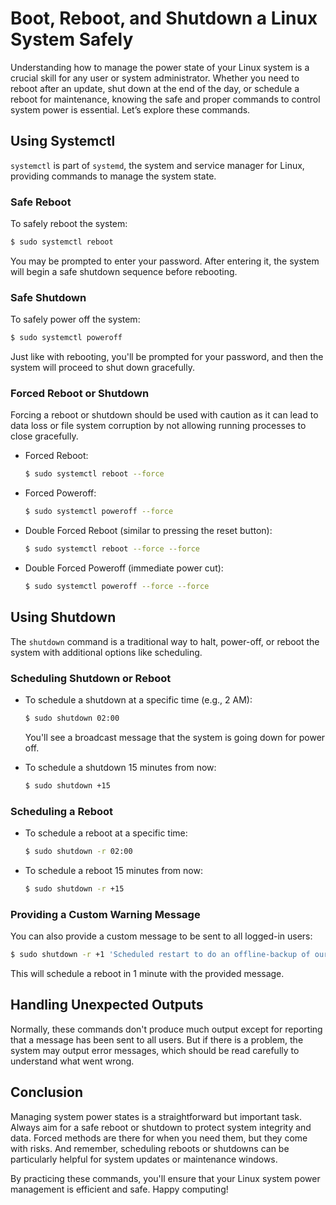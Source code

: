 # Boot, Reboot, and Shutdown a Linux System Safely

Understanding how to manage the power state of your Linux system is a crucial skill for any user or system administrator. Whether you need to reboot after an update, shut down at the end of the day, or schedule a reboot for maintenance, knowing the safe and proper commands to control system power is essential. Let’s explore these commands.

## Using Systemctl

`systemctl` is part of `systemd`, the system and service manager for Linux, providing commands to manage the system state.

### Safe Reboot

To safely reboot the system:

```bash
$ sudo systemctl reboot
```

You may be prompted to enter your password. After entering it, the system will begin a safe shutdown sequence before rebooting.

### Safe Shutdown

To safely power off the system:

```bash
$ sudo systemctl poweroff
```

Just like with rebooting, you'll be prompted for your password, and then the system will proceed to shut down gracefully.

### Forced Reboot or Shutdown

Forcing a reboot or shutdown should be used with caution as it can lead to data loss or file system corruption by not allowing running processes to close gracefully.

- Forced Reboot:

  ```bash
  $ sudo systemctl reboot --force
  ```

- Forced Poweroff:

  ```bash
  $ sudo systemctl poweroff --force
  ```

- Double Forced Reboot (similar to pressing the reset button):

  ```bash
  $ sudo systemctl reboot --force --force
  ```

- Double Forced Poweroff (immediate power cut):

  ```bash
  $ sudo systemctl poweroff --force --force
  ```

## Using Shutdown

The `shutdown` command is a traditional way to halt, power-off, or reboot the system with additional options like scheduling.

### Scheduling Shutdown or Reboot

- To schedule a shutdown at a specific time (e.g., 2 AM):

  ```bash
  $ sudo shutdown 02:00
  ```
  You'll see a broadcast message that the system is going down for power off.

- To schedule a shutdown 15 minutes from now:

  ```bash
  $ sudo shutdown +15
  ```

### Scheduling a Reboot

- To schedule a reboot at a specific time:

  ```bash
  $ sudo shutdown -r 02:00
  ```

- To schedule a reboot 15 minutes from now:

  ```bash
  $ sudo shutdown -r +15
  ```

### Providing a Custom Warning Message

You can also provide a custom message to be sent to all logged-in users:

```bash
$ sudo shutdown -r +1 'Scheduled restart to do an offline-backup of our database'
```

This will schedule a reboot in 1 minute with the provided message.

## Handling Unexpected Outputs

Normally, these commands don't produce much output except for reporting that a message has been sent to all users. But if there is a problem, the system may output error messages, which should be read carefully to understand what went wrong.

## Conclusion

Managing system power states is a straightforward but important task. Always aim for a safe reboot or shutdown to protect system integrity and data. Forced methods are there for when you need them, but they come with risks. And remember, scheduling reboots or shutdowns can be particularly helpful for system updates or maintenance windows.

By practicing these commands, you'll ensure that your Linux system power management is efficient and safe. Happy computing!